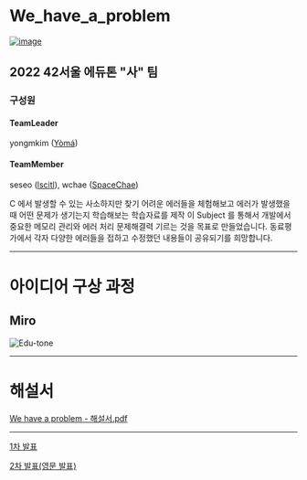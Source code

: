 # We_have_a_problem
[![image](https://user-images.githubusercontent.com/13278955/186371841-dbc15a20-c10b-448e-8269-8195c79cd3cd.png)](https://www.canva.com/design/DAFKNiqD424/qa2Plb5AmpPpRQLK-ZySwQ/edit?utm_content=DAFKNiqD424&utm_campaign=designshare&utm_medium=link2&utm_source=sharebutton)


## 2022 42서울 에듀톤 "사" 팀
### 구성원
#### TeamLeader 
yongmkim ([Yòmá](https://github.com/codeyoma))   
#### TeamMember
seseo ([lscitl](https://github.com/lscitl)), wchae ([SpaceChae](https://github.com/enaenen))

C 에서 발생할 수 있는 사소하지만 찾기 어려운 에러들을 체험해보고 에러가 발생했을때 어떤 문제가 생기는지 학습해보는 학습자료를 제작
이 Subject 를 통해서 개발에서 중요한 메모리 관리와 에러 처리 문제해결력 기르는 것을 목표로 만들었습니다.
동료평가에서 각자 다양한 에러들을 접하고 수정했던 내용들이 공유되기를 희망합니다. 
 

------
# 아이디어 구상 과정
## Miro
![Edu-tone](https://user-images.githubusercontent.com/13278955/190232894-df45f43e-2d62-4c29-ad9e-9a30cdb3f6b1.jpg)

-------
# 해설서
[We have a problem - 해설서.pdf](https://github.com/42eduthon/We_have_a_problem/files/9568919/We.have.a.problem.-.pdf)

-------

[1차 발표](https://www.canva.com/design/DAFKNiqD424/qa2Plb5AmpPpRQLK-ZySwQ/edit?utm_content=DAFKNiqD424&utm_campaign=designshare&utm_medium=link2&utm_source=sharebutton)

[2차 발표(영문 발표)](https://www.canva.com/design/DAFKRRlWMg0/8Biv5k8nlc8zULTT9N6D_g/view?utm_content=DAFKRRlWMg0&utm_campaign=designshare&utm_medium=link&utm_source=publishsharelink)


